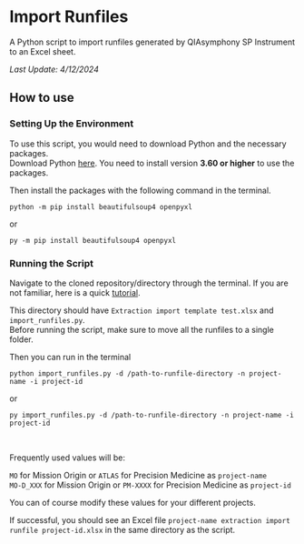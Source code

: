 # Import Runfiles
A Python script to import runfiles generated by QIAsymphony SP Instrument to an Excel sheet.

*Last Update: 4/12/2024*

## How to use

### Setting Up the Environment

To use this script, you would need to download Python and the necessary packages.<br> Download Python [here](https://www.python.org/downloads/). You need to install version **3.60 or higher** to use the packages. 

Then install the packages with the following command in the terminal.
    
    python -m pip install beautifulsoup4 openpyxl
or 

    py -m pip install beautifulsoup4 openpyxl

### Running the Script

Navigate to the cloned repository/directory through the terminal. If you are not familiar, here is a quick [tutorial](https://www.digitalcitizen.life/command-prompt-how-use-basic-commands/).

This directory should have `Extraction import template test.xlsx` and `import_runfiles.py`.<br>Before running the script, make sure to move all the runfiles to a single folder. 

Then you can run in the terminal

    python import_runfiles.py -d /path-to-runfile-directory -n project-name -i project-id

or 
    
    py import_runfiles.py -d /path-to-runfile-directory -n project-name -i project-id

<br>

Frequently used values will be:

`MO` for Mission Origin or `ATLAS` for Precision Medicine as `project-name`<br>
`MO-D_XXX` for Mission Origin or `PM-XXXX` for Precision Medicine as `project-id`

You can of course modify these values for your different projects.

If successful, you should see an Excel file `project-name extraction import runfile project-id.xlsx` in the same directory as the script.
